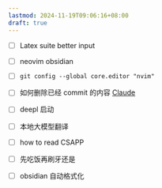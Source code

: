 ```yaml
---
lastmod: 2024-11-19T09:06:16+08:00
draft: true
---
```

- [ ] Latex suite better input
- [ ] neovim obsidian
- [ ] `git config --global core.editor "nvim"`
- [ ] 如何删除已经 commit 的内容 [Claude](https://claude.ai/chat/5679b15a-19cf-43e0-9762-002bb4f1df9c)
- [ ] deepl 启动
- [ ] 本地大模型翻译
- [ ] how to read CSAPP
- [ ] 先吃饭再刷牙还是
- [ ] obsidian 自动格式化





